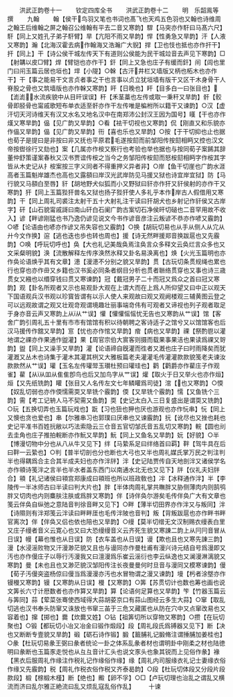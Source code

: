 <!-- { "loadSidebar": true } -->

　　洪武正韵卷十一
　　钦定四库全书
　　洪武正韵卷十二
　　明　乐韶鳯等　撰
　　九翰
　　翰【侯干鸟羽又笔也书词也髙飞也天鸡五色羽也又翰也诗维周之翰王后维翰之屏之翰召公维翰有平去二音又寒韵】駻【马突亦作馯曰马髙六尺】馯【同上又姓孔子弟子馯臂】旱【亢阳不雨又旱韵】悍【性勇急又旱韵】汗【人液又寒韵】瀚【北海汉霍去病作翰海又浩瀚广大貎】捍【卫也忮也抵也亦作扞干】扞【同上】干【诗公侯干城左传天下有道则公侯能为民干城竝音去声见下寒韵】□【射韝以皮□臂】焊【臂铠也亦作干】釬【同上又急也庄子有缓而釬】闬【闾也里门曰闬玉篇云居也垣也】垾【小隄】○榦【古汗井栏又墙版又柄也柘木也亦作干】干【事之能易干文言贞者事之干也言事以贞立犹垣墙有版干又区干木身骨干人脊股之骨也又筑墙版也亦作榦又寒韵】旰【日晚也】盰【目多白一曰张目也】【滮滮水流疾貌中从目旰误误】秆【禾茎藁也左传或取一秉秆又旱韵】骭【骹骨即胫骨也甯戚歌短布单衣适至骭亦作干左传唯是楄柎所以籍干又谏韵】○汉【虚汗切天河诗维天有汉又水名又地名汉中在南郑沛公封汉王因为国号】暵【干也亦作熯又寒旱韵】偘【见广韵又旱韵】○看【袪干切视也又寒韵】侃【刚直又和乐貌亦作偘又旱韵】偘【见广韵又旱韵】衎【喜也乐也又旱韵】○按【于干切抑也止也据也荀子是提曰是非按曰非又抚也平原君毛遂按劎而前邹阳传按劎相眄又控也汉文帝按辔徐行又劾也】案【几属亦作桉又察行也考验也举也据也与按同荀子案餙其辞董仲舒策谨案春秋又汉书贾谊传桉之当今之务邹阳传桉劎而怒桉劎相眄字作桉其字皆从木史记从扌桉案按三字义同者不得重押义异者非】○岸【鱼干切崖也广韵水涯高者玉篇魁岸雄杰也高也又露頟曰岸汉光武岸防见马援又狱也诗宜岸宜狱】防【马行貌又马頟白至唇】豻【胡地野犬似狐而小又野狱曰豻亦作犴又豻侯射的亦作干又寒韵】犴【同上玉篇狴犴兽名又狱也扬子狴犴使人多礼乎本作岸古人假借用又寒韵】干【同上周礼司裘注太射干五十大射礼注干读曰犴胡犬也乡射记作豻侯又古岸字】矸【山石貌甯戚謌曰南山矸白石阑广韵古案切石净侯旰切磓也二音罕用故不收入】谚【畔谚刚猛也书乃逸仍谚见说文今书作谚音彦注云叛谚不恭亦作喭又霰韵】○喭【论语由也喭亦作谚又吊失容也又霰韵】○换【胡玩切易也从手从侧人从宂从廾今文作换】逭【逃也迭也歩也转也周也】援【诗无然畔援郑音换跋扈也又先霰韵】○唤【呼玩切呼也】奂【大也礼记美哉奂焉注奂言众多释文云奂烂言众多也又文采粲明貌】涣【流散解释左传序涣然氷释又卦名易涣离也】焕【火光玉篇明也亦作奂论语焕乎其有文章】漶【漫漶不分别之貌又旱韵】贯【古玩切条贯规绳也累也行也穿也亦作毌又乡籍也汉书奚必同条者纲目分析也贯者聮络贯穿也又事也诗三歳贯女又繈也以缗穿钱曰贯又寒谏韵】冠【戴冠男子二十而冠又爲众之首曰冠又寒韵】观【卦名所观者又示也易观卦大观在上谓大而在上爲人所仰望又曰中正以观天下国语观兵汉书观以珍寳皆谓有以示人使人来观故曰观又观阙楼观三辅黄图云登之可以远观故谓之观又壮观竒观谓境趣壮丽事端竒伟有可观者又谛视也列子观者取足于身亦音云声又寒韵上从从艹误】懽【懽懽愮愮忧无告也又寒韵从艹误】馆【客舍广韵引周礼五十里有市市有馆馆有积以待朝聘之客诗适子之馆兮又以馆馆客也后汉马援传作舘又旱韵】悹【忧也亦作悺又旱韵】痯【病也又旱韵】祼【祭酌鬯以灌地谓之祼亦作果通作盥灌】果【周官宗伯大賔客则摄而载果事果洁也果读爲祼又哿韵】盥【同上又澡手又旱韵】灌【论语禘自旣灌而徃者又漑也庄子曰时雨降矣而犹灌漑又丛木也诗集于灌木其灌其栵又大雅板篇老夫灌灌毛传灌灌款款貌笺老夫谏汝款款然从艹误】瓘【玉名左传瓘斝玉瓉杜预曰瓘珪也】鹳【鹳爵亦作雚庄子作观雀】雚【从从吅从隹隹卽鸟也后又加鸟字从艹误】爟【取火于日又举火也亦作烜】烜【又先纸铣韵】矔【张目又人名传左文七年鳞矔爲司徒】涫【也又寒韵】○愞【奴乱切弱也亦作偄懦需耎又旱铣个霰韵】偄【又旱铣个霰韵】懦【又鱼铣个三韵】需【考工记辀人马不契需又鱼韵】耎【史记太白入三日复盛出是谓耎又铣韵】○玩【五换切弄也玉篇玩戏也】翫【习也狃也狎也厌也游观也亦作忨串】忨【同上又懊也贪也爱也】串【尔雅串习也郭璞曰厌串也又谏霰韵】抏【讹尽也又挫也耗也史记平准书百姓抏敝以巧法索隐云三仓音五官切邹氏音五乱切又寒韵】輐【圆也刓去圭角也庄子推拍輐断亦作魭又旱韵】魭【同上又鱼名又旱韵】妧【好貌】○半【博漫切物中分也从八从牛又见下】绊【马絷系足曰绊络首曰羁】靽【驾牛具在后曰靽一云絷也】○判【普半切剖也分也断也大弓也又半也周礼媒氏掌万民之判注判半也得耦爲合主合其半成夫妇也亦作泮牉】泮【史记陆贾传自天地剖泮又诸侯学名亦作頖诗笺泮之言半也半水者盖东西门以南通水北无也又见下】牉【仪礼夫妇牉合】頖【礼记诸侯曰頖宫郑康成曰頖班也所以班政敎也】冸【冰释通作泮】半【李陵传一半冰师古曰半读曰判大片也】胖【半体肉周礼掌共瞴胖又胁侧薄肉内则鹄鸮胖又切肉也内则麋肤注肤或爲胖又寒韵】伴【诗伴奂尔游矣毛传伴奂广大有文章也笺云伴奂自纵弛之意陆音判徐音畔又见下】○畔【薄半切田界亦作泮又与叛同】泮【诗隰则有泮郑笺云泮读曰畔畔厓也毛传泮陂也音判】叛【背叛跋扈也亦作畔书畔官离次】伴【伴奂又侣也依也陪也又旱韵】○缦【莫半切缯无文汉制赐衣缦表白里又庄子缦者音义云寛心也又曰大恐缦缦音义云齐死生貌又寒諌二韵上从冃冃音冒从日误】幔【幕也惟也从日误】防【衣车盖也从日误】谩【欺也且也又寒先諌三韵】漫【水浸滛败物又汗漫渺茫貌又且也与谩同亦作曼杜甫有漫兴诗元结自号爲漫即又汚也亦作僈庄子以辱行汚漫我又曰澶漫爲乐崔云滛衍也李云纵逸也又澜漫淋漓貌又寒韵】曼【未也且也又渺茫貌汉邹阳传注长夜曼曼何时旦音与漫同又模寒谏韵】僈【荀子汚僈突盗杨倞曰僈当爲漫漫亦汚也水冒物谓之漫又谏韵】墁【杇者涂墍亦作镘槾又寒韵】镘【又寒韵从日误】槾【又寒韵】○筭【苏贯切计也数也筹也画也说文筭长六寸计厯数者也亦作算又旱韵】算【论语何足算也又旱韵】笇【竹器玉篇云与筭同】蒜【荤菜张骞使西域得大蒜胡荽京口有蒜山图经云多生大蒜】○窜【取乱切逃也汉书奉头防窜又诛放也书窜三苖于三危又藏匿也从防在穴中又点窜改易也又容着也】撺【掷也】爨【炊爨又姓】○钻【祖筭切所以穿物又寒韵】○攒【在玩切聚也】○锻【都玩切小冶又冶金曰锻作煅段】段【周礼段氏爲镈器又见下】断【决也又断断专壹貌又旱韵】碫【砺石诗作锻】腶【籖脯礼记腶脩注谓捶脯加姜桂也】○彖【杜玩切易彖王弼曰彖者统论一卦之体系乱彖者材也谓明卦中刚柔之材也陆徳明曰彖断也玉篇豕走悦也从彑彑音计汇头也说文豕头也象其锐而上见俗作彖】褖【黑衣后服周礼作缘注作税礼记作缘俗作缘】缘【周礼内司服缘衣礼记士妻缘衣俗作缘又先霰韵】税【周礼作税衣俗作税又齐泰曷韵】○段【杜玩切体段又分段片段款段】椴【榇椴木槿】断【绝也】毈【卵不孚】○□【卢玩切理也治乱之谓乱又横流而济曰乱尔雅正絶流曰乱又烦乱寇乱俗作乱】
　　十谏
